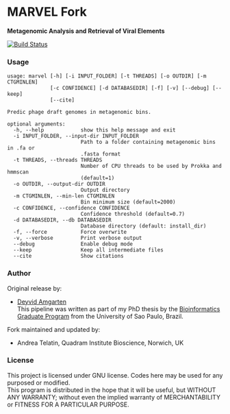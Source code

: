 
# MARVEL Fork
**Metagenomic Analysis and Retrieval of Viral Elements**

[![Build Status](https://travis-ci.org/quadram-institute-bioscience/MARVEL.svg?branch=master)](https://travis-ci.org/quadram-institute-bioscience/MARVEL)

### Usage

```
usage: marvel [-h] [-i INPUT_FOLDER] [-t THREADS] [-o OUTDIR] [-m CTGMINLEN]
              [-c CONFIDENCE] [-d DATABASEDIR] [-f] [-v] [--debug] [--keep]
              [--cite]

Predic phage draft genomes in metagenomic bins.

optional arguments:
  -h, --help            show this help message and exit
  -i INPUT_FOLDER, --input-dir INPUT_FOLDER
                        Path to a folder containing metagenomic bins in .fa or
                        .fasta format
  -t THREADS, --threads THREADS
                        Number of CPU threads to be used by Prokka and hmmscan
                        (default=1)
  -o OUTDIR, --output-dir OUTDIR
                        Output directory
  -m CTGMINLEN, --min-len CTGMINLEN
                        Bin minimum size (default=2000)
  -c CONFIDENCE, --confidence CONFIDENCE
                        Confidence threshold (default=0.7)
  -d DATABASEDIR, --db DATABASEDIR
                        Database directory (default: install_dir)
  -f, --force           Force overwrite
  -v, --verbose         Print verbose output
  --debug               Enable debug mode
  --keep                Keep all intermediate files
  --cite                Show citations
```

### Author

Original release by:

* [Deyvid Amgarten](https://sites.google.com/view/deyvid/english)  
This pipeline was written as part of my PhD thesis by the [Bioinformatics Graduate Program](https://www.ime.usp.br/en/bioinformatics/graduate) from the University of Sao Paulo, Brazil.

Fork maintained and updated by:

* Andrea Telatin, Quadram Institute Bioscience, Norwich, UK
### License

This project is licensed under GNU license. Codes here may be used for any purposed or modified.  
This program is distributed in the hope that it will be useful, but WITHOUT ANY WARRANTY; without even the implied warranty of MERCHANTABILITY or FITNESS FOR A PARTICULAR PURPOSE.


